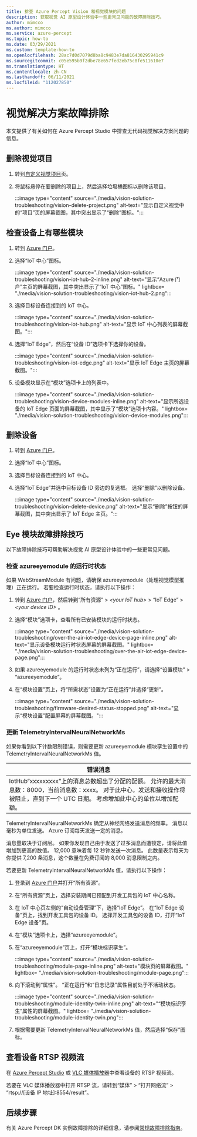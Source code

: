 ```yaml
---
title: 排查 Azure Percept Vision 和视觉模块的问题
description: 获取视觉 AI 原型设计体验中一些更常见问题的故障排除技巧。
author: mimcco
ms.author: mimcco
ms.service: azure-percept
ms.topic: how-to
ms.date: 03/29/2021
ms.custom: template-how-to
ms.openlocfilehash: 28ac7d0d7079d8ba8c9483e7da816430295941c9
ms.sourcegitcommit: c05e595b9f2dbe78e657fed2eb75c8fe511610e7
ms.translationtype: HT
ms.contentlocale: zh-CN
ms.lasthandoff: 06/11/2021
ms.locfileid: "112027850"
---
```

# <a name="vision-solution-troubleshooting"></a>视觉解决方案故障排除

本文提供了有关如何在 Azure Percept Studio 中排查无代码视觉解决方案问题的信息。

## <a name="delete-a-vision-project"></a>删除视觉项目

1. 转到[自定义视觉项目](https://www.customvision.ai/projects)页。

1. 将鼠标悬停在要删除的项目上，然后选择垃圾桶图标以删除该项目。

    :::image type="content" source="./media/vision-solution-troubleshooting/vision-delete-project.png" alt-text="显示自定义视觉中的“项目”页的屏幕截图，其中突出显示了“删除”图标。":::

## <a name="check-which-modules-are-on-a-device"></a>检查设备上有哪些模块

1. 转到 [Azure 门户](https://portal.azure.com/?feature.canmodifystamps=true&Microsoft_Azure_Iothub=aduprod&microsoft_azure_marketplace_ItemHideKey=Microsoft_Azure_ADUHidden#home)。

1. 选择“IoT 中心”图标。

    :::image type="content" source="./media/vision-solution-troubleshooting/vision-iot-hub-2-inline.png" alt-text="显示“Azure 门户”主页的屏幕截图，其中突出显示了“IoT 中心”图标。" lightbox= "./media/vision-solution-troubleshooting/vision-iot-hub-2.png":::

1. 选择目标设备连接到的 IoT 中心。

    :::image type="content" source="./media/vision-solution-troubleshooting/vision-iot-hub.png" alt-text="显示 IoT 中心列表的屏幕截图。":::

1. 选择“IoT Edge”，然后在“设备 ID”选项卡下选择你的设备。

    :::image type="content" source="./media/vision-solution-troubleshooting/vision-iot-edge.png" alt-text="显示 IoT Edge 主页的屏幕截图。":::

1. 设备模块显示在“模块”选项卡上的列表中。

    :::image type="content" source="./media/vision-solution-troubleshooting/vision-device-modules-inline.png" alt-text="显示所选设备的 IoT Edge 页面的屏幕截图，其中显示了“模块”选项卡内容。" lightbox= "./media/vision-solution-troubleshooting/vision-device-modules.png":::

## <a name="delete-a-device"></a>删除设备

1. 转到 [Azure 门户](https://portal.azure.com/?feature.canmodifystamps=true&Microsoft_Azure_Iothub=aduprod&microsoft_azure_marketplace_ItemHideKey=Microsoft_Azure_ADUHidden#home)。

1. 选择“IoT 中心”图标。

1. 选择目标设备连接到的 IoT 中心。

1. 选择“IoT Edge”并选中目标设备 ID 旁边的复选框。 选择“删除”以删除设备。

    :::image type="content" source="./media/vision-solution-troubleshooting/vision-delete-device.png" alt-text="显示“删除”按钮的屏幕截图，其中突出显示了 IoT Edge 主页。":::

## <a name="eye-module-troubleshooting-tips"></a>Eye 模块故障排除技巧

以下故障排除技巧可帮助解决视觉 AI 原型设计体验中的一些更常见问题。

### <a name="check-the-runtime-status-of-azureeyemodule"></a>检查 azureeyemodule 的运行时状态

如果 WebStreamModule 有问题，请确保 azureeyemodule（处理视觉模型推理）正在运行。 若要检查运行时状态，请执行以下操作：

1. 转到 [Azure 门户](https://portal.azure.com/?feature.canmodifystamps=true&Microsoft_Azure_Iothub=aduprod&microsoft_azure_marketplace_ItemHideKey=Microsoft_Azure_ADUHidden#home)，然后转到“所有资源” >  *\<your IoT hub>*  > “IoT Edge” >  *\<your device ID>* 。 
1. 选择“模块”选项卡，查看所有已安装模块的运行时状态。

   :::image type="content" source="./media/vision-solution-troubleshooting/over-the-air-iot-edge-device-page-inline.png" alt-text="显示设备模块运行时状态屏幕的屏幕截图。" lightbox= "./media/vision-solution-troubleshooting/over-the-air-iot-edge-device-page.png":::

1. 如果 azureeyemodule 的运行时状态未列为“正在运行”，请选择“设置模块” > “azureeyemodule”。 
1. 在“模块设置”页上，将“所需状态”设置为“正在运行”并选择“更新”。

    :::image type="content" source="./media/vision-solution-troubleshooting/firmware-desired-status-stopped.png" alt-text="显示“模块设置”配置屏幕的屏幕截图。":::

### <a name="update-telemetryintervalneuralnetworkms"></a>更新 TelemetryIntervalNeuralNetworkMs

如果你看到以下计数限制错误，则需要更新 azureeyemodule 模块孪生设置中的 TelemetryIntervalNeuralNetworkMs 值。

|错误消息|
|------|
|IotHub“xxxxxxxxx”上的消息总数超出了分配的配额。 允许的最大消息数：8000，当前消息数：xxxx。 对于此中心，发送和接收操作将被阻止，直到下一个 UTC 日期。 考虑增加此中心的单位以增加配额。|

TelemetryIntervalNeuralNetworkMs 确定从神经网络发送消息的频率。 消息以毫秒为单位发送。 Azure 订阅每天发送一定的消息。

消息量取决于订阅层。 如果你发现自己由于发送了过多消息而遭锁定，请将此值增加到更高的数值。 12,000 意味着每 12 秒钟发送一次消息。 此数量表示每天为你提供 7,200 条消息，这个数量在免费订阅的 8,000 消息限制之内。

若要更新 TelemetryIntervalNeuralNetworkMs 值，请执行以下操作：

1. 登录到 [Azure 门户](https://ms.portal.azure.com/?feature.canmodifystamps=true&Microsoft_Azure_Iothub=aduprod#home)并打开“所有资源”。

1. 在“所有资源”页上，选择安装期间已预配到开发工具包的 IoT 中心名称。

1. 在 IoT 中心页左侧的“自动设备管理”下，选择“IoT Edge”。 在“IoT Edge 设备”页上，找到开发工具包的设备 ID。 选择开发工具包的设备 ID，打开“IoT Edge 设备”页。

1. 在“模块”选项卡上，选择“azureeyemodule”。

1. 在“azureeyemodule”页上，打开“模块标识孪生”。

    :::image type="content" source="./media/vision-solution-troubleshooting/module-page-inline.png" alt-text="模块页的屏幕截图。" lightbox= "./media/vision-solution-troubleshooting/module-page.png":::

1. 向下滚动到“属性”。 “正在运行”和“日志记录”属性目前处于不活动状态。

    :::image type="content" source="./media/vision-solution-troubleshooting/module-identity-twin-inline.png" alt-text="“模块标识孪生”属性的屏幕截图。" lightbox= "./media/vision-solution-troubleshooting/module-identity-twin.png":::

1. 根据需要更新 TelemetryIntervalNeuralNetworkMs 值，然后选择“保存”图标。

## <a name="view-device-rtsp-video-stream"></a>查看设备 RTSP 视频流

在 [Azure Percept Studio](./how-to-view-video-stream.md) 或 [VLC 媒体播放器](https://www.videolan.org/vlc/index.html)中查看设备的 RTSP 视频流。

若要在 VLC 媒体播放器中打开 RTSP 流，请转到“媒体” > “打开网络流” > “rtsp://[设备 IP 地址]:8554/result”。

## <a name="next-steps"></a>后续步骤

有关 Azure Percept DK 实例故障排除的详细信息，请参阅[常规故障排除指南](./troubleshoot-dev-kit.md)。